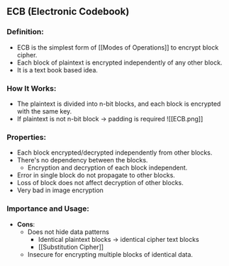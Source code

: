 ## ECB (Electronic Codebook)

### Definition:
- ECB is the simplest form of [[Modes of Operations]] to encrypt block cipher.
- Each block of plaintext is encrypted independently of any other block.
- It is a text book based idea.
### How It Works:
- The plaintext is divided into n-bit blocks, and each block is encrypted with the same key. 
- If plaintext is not n-bit block -> padding is required
![[ECB.png]]
### Properties:
- Each block encrypted/decrypted independently  from other blocks.
- There's no dependency between the blocks.
	- Encryption and decryption of each block independent.
- Error in single block do not propagate to other blocks.
- Loss of block does not affect decryption of other blocks.
- Very bad in image encryption
### Importance and Usage:
- **Cons**: 
	- Does not hide data patterns
		- Identical plaintext blocks -> identical cipher text blocks
		- [[Substitution Cipher]]
	- Insecure for encrypting multiple blocks of identical data.
